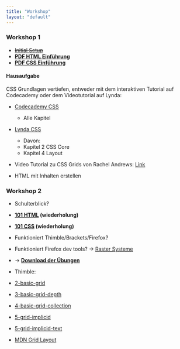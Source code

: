 ```yaml
---
title: "Workshop"
layout: "default"
---
```


### Workshop 1
- ~~[Initial Setup](/thinker-tailor/1-html-css/setup.html)~~
- **[PDF HTML Einführung](/thinker-tailor/workshops/HTML-intro.pdf)**
- **[PDF CSS Einführung](/thinker-tailor/workshops/CSS-intro.pdf)**


#### Hausaufgabe
CSS Grundlagen vertiefen, entweder mit dem interaktiven Tutorial auf Codecademy oder dem Videotutorial auf Lynda:
- [Codecademy CSS](https://www.codecademy.com/learn/learn-css)
    - Alle Kapitel

- [Lynda CSS](https://www.lynda.com/CSS-tutorials/CSS-Essential-Training-1/569190-2.html?org=hs-mainz.de)
    - Davon:
    - Kapitel 2 CSS Core
    - Kapitel 4 Layout
    
- Video Tutorial zu CSS Grids von Rachel Andrews: [Link](https://gridbyexample.com/video/)
    
- HTML mit Inhalten erstellen

### Workshop 2
- Schulterblick?
- **[101 HTML](/thinker-tailor/1-html-css/html.html) (wiederholung)**
- **[101 CSS](/thinker-tailor/1-html-css/css.html) (wiederholung)**
- Funktioniert Thimble/Brackets/Firefox?
- Funktioniert Firefox dev tools? -> [Raster Systeme](/thinker-tailor/examples/raster-systeme/index.html)


- -> **[Download der Übungen](https://github.com/milangress/thinker-tailor/archive/exercise.zip)**

- Thimble:
- [2-basic-grid](https://thimbleprojects.org/gress/572262)
- [3-basic-grid-depth](https://thimbleprojects.org/gress/572263)
- [4-basic-grid-collection](https://thimbleprojects.org/gress/572264)
- [5-grid-implicid](https://thimbleprojects.org/gress/572266)
- [5-grid-implicid-text](https://thimbleprojects.org/gress/572267)

- [MDN Grid Layout](https://developer.mozilla.org/en-US/docs/Web/CSS/CSS_Grid_Layout)
